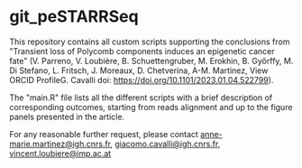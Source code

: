 # git_peSTARRSeq

This repository contains all custom scripts supporting the conclusions from "Transient loss of Polycomb components induces an epigenetic cancer fate" (V. Parreno, V. Loubière, B. Schuettengruber, M. Erokhin, B. Győrffy, M. Di Stefano, L. Fritsch, J. Moreaux, D. Chetverina, A-M. Martinez,  View ORCID ProfileG. Cavalli
doi: https://doi.org/10.1101/2023.01.04.522799).

The "main.R" file lists all the different scripts with a brief description of corresponding outcomes, starting from reads alignment and up to the figure panels presented in the article.

For any reasonable further request, please contact anne-marie.martinez@igh.cnrs.fr, giacomo.cavalli@igh.cnrs.fr, vincent.loubiere@imp.ac.at
